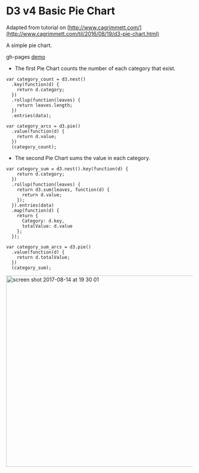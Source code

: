 # D3 v4 Basic Pie Chart

Adapted from tutorial on [http://www.cagrimmett.com/](http://www.cagrimmett.com/til/2016/08/19/d3-pie-chart.html)

A simple pie chart.

gh-pages [demo](https://shanegibney.github.io/d3-v4-Basic-Pie-Chart/)

* The first Pie Chart counts the number of each category that exist.

```
var category_count = d3.nest()
  .key(function(d) {
    return d.category;
  })
  .rollup(function(leaves) {
    return leaves.length;
  })
  .entries(data);

var category_arcs = d3.pie()
  .value(function(d) {
    return d.value;
  })
  (category_count);
```

* The second Pie Chart sums the value in each category.

```
var category_sum = d3.nest().key(function(d) {
    return d.category;
  })
  .rollup(function(leaves) {
    return d3.sum(leaves, function(d) {
      return d.value;
    });
  }).entries(data)
  .map(function(d) {
    return {
      Category: d.key,
      totalValue: d.value
    };
  });

var category_sum_arcs = d3.pie()
  .value(function(d) {
    return d.totalValue;
  })
  (category_sum);
```

<img width="514" alt="screen shot 2017-08-14 at 19 30 01" src="https://user-images.githubusercontent.com/17167992/29285648-0dc3d752-8127-11e7-9015-e622422855a3.png">
